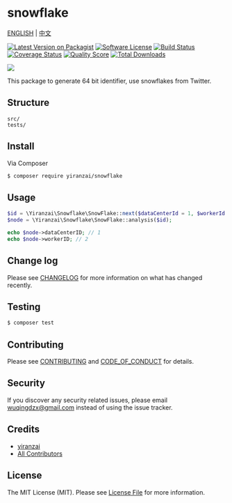 # snowflake

[ENGLISH](README.md) | [中文](docs/README_ZH_CN.md)

[![Latest Version on Packagist][ico-version]][link-packagist]
[![Software License][ico-license]](docs/LICENSE.md)
[![Build Status][ico-travis]][link-travis]
[![Coverage Status][ico-scrutinizer]][link-scrutinizer]
[![Quality Score][ico-code-quality]][link-code-quality]
[![Total Downloads][ico-downloads]][link-downloads]

![](https://cdn.yiranzai.cn/images_upload/20190323175258.png)

This package to generate 64 bit identifier, use snowflakes from Twitter.

## Structure

```
src/
tests/
```

## Install

Via Composer

```bash
$ composer require yiranzai/snowflake
```

## Usage

```php
$id = \Yiranzai\Snowflake\SnowFlake::next($dataCenterId = 1, $workerId = 2);
$node = \Yiranzai\Snowflake\SnowFlake::analysis($id);

echo $node->dataCenterID; // 1
echo $node->workerID; // 2
```

## Change log

Please see [CHANGELOG](docs/CHANGELOG.md) for more information on what has changed recently.

## Testing

```bash
$ composer test
```

## Contributing

Please see [CONTRIBUTING](docs/CONTRIBUTING.md) and [CODE_OF_CONDUCT](docs/CODE_OF_CONDUCT.md) for details.

## Security

If you discover any security related issues, please email wuqingdzx@gmail.com instead of using the issue tracker.

## Credits

-   [yiranzai][link-author]
-   [All Contributors][link-contributors]

## License

The MIT License (MIT). Please see [License File](docs/LICENSE.md) for more information.

[ico-version]: https://img.shields.io/packagist/v/yiranzai/snowflake.svg?style=flat-square
[ico-license]: https://img.shields.io/badge/license-MIT-brightgreen.svg?style=flat-square
[ico-travis]: https://img.shields.io/travis/yiranzai/php-snowflake/master.svg?style=flat-square
[ico-scrutinizer]: https://img.shields.io/scrutinizer/coverage/g/yiranzai/php-snowflake.svg?style=flat-square
[ico-code-quality]: https://img.shields.io/scrutinizer/g/yiranzai/php-snowflake.svg?style=flat-square
[ico-downloads]: https://img.shields.io/packagist/dt/yiranzai/snowflake.svg?style=flat-square
[link-packagist]: https://packagist.org/packages/yiranzai/snowflake
[link-travis]: https://travis-ci.org/yiranzai/php-snowflake
[link-scrutinizer]: https://scrutinizer-ci.com/g/yiranzai/php-snowflake/code-structure
[link-code-quality]: https://scrutinizer-ci.com/g/yiranzai/php-snowflake
[link-downloads]: https://packagist.org/packages/yiranzai/snowflake
[link-author]: https://github.com/yiranzai
[link-contributors]: ../../contributors
